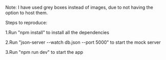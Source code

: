 Note: I have used grey boxes instead of images, due to not having the option to host them.


Steps to reproduce:

1.Run "npm install" to install all the dependencies

2.Run "json-server --watch db.json --port 5000" to start the mock server

3.Run "npm run dev" to start the app
